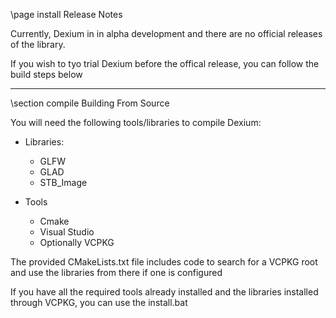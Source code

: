 \page install Release Notes

Currently, Dexium in in alpha development and there are no official releases of the library.

If you wish to tyo trial Dexium before the offical release, you can follow the build steps below

---

\section compile Building From Source

You will need the following tools/libraries to compile Dexium:
- Libraries:
	- GLFW
	- GLAD
	- STB_Image

- Tools
	- Cmake
	- Visual Studio
	- Optionally VCPKG

The provided CMakeLists.txt file includes code to search for a VCPKG root and use the libraries from there if one is configured

If you have all the required tools already installed and the libraries installed through VCPKG, you can use the install.bat